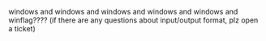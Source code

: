 windows and windows and windows and windows and windows and winflag???? (if there are any questions about input/output format, plz open a ticket)
